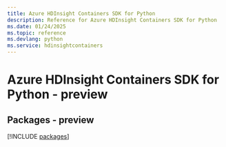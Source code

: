 ```yaml
---
title: Azure HDInsight Containers SDK for Python
description: Reference for Azure HDInsight Containers SDK for Python
ms.date: 01/24/2025
ms.topic: reference
ms.devlang: python
ms.service: hdinsightcontainers
---
```

# Azure HDInsight Containers SDK for Python - preview
## Packages - preview
[!INCLUDE [packages](hdinsight-containers-index.md)]